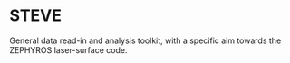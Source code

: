 # STEVE
General data read-in and analysis toolkit, with a specific aim towards the ZEPHYROS laser-surface code.
